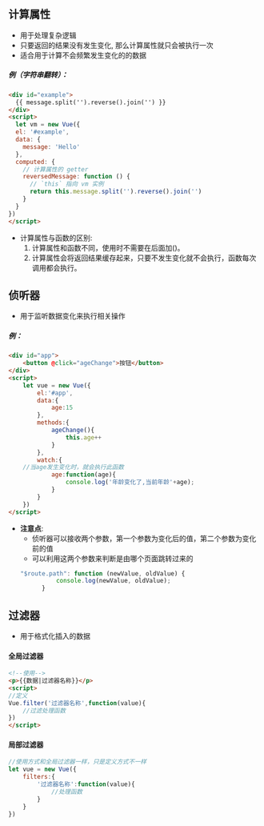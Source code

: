 ## 计算属性
+ 用于处理复杂逻辑
+ 只要返回的结果没有发生变化, 那么计算属性就只会被执行一次
+ 适合用于计算不会频繁发生变化的的数据


##### 例（字符串翻转）：
```html
<div id="example">
  {{ message.split('').reverse().join('') }}
</div>
<script>
  let vm = new Vue({
  el: '#example',
  data: {
    message: 'Hello'
  },
  computed: {
    // 计算属性的 getter
    reversedMessage: function () {
      // `this` 指向 vm 实例
      return this.message.split('').reverse().join('')
    }
  }
})
</script>
```
+ 计算属性与函数的区别:
 	1. 计算属性和函数不同，使用时不需要在后面加()。
 	2. 计算属性会将返回结果缓存起来，只要不发生变化就不会执行，函数每次调用都会执行。

## 侦听器
+ 用于监听数据变化来执行相关操作

##### 例：
```html
<div id="app">
    <button @click="ageChange">按钮</button>
</div>
<script>
    let vue = new Vue({
        el:'#app',
        data:{
            age:15
        },
        methods:{
            ageChange(){
                this.age++
            }
        },
        watch:{
	//当age发生变化时，就会执行此函数
            age:function(age){
                console.log('年龄变化了,当前年龄'+age);
            }
        }
    })
</script>
```
+ **注意点**:
	+ 侦听器可以接收两个参数，第一个参数为变化后的值，第二个参数为变化前的值
	+ 可以利用这两个参数来判断是由哪个页面跳转过来的
	```javascript
	"$route.path": function (newValue, oldValue) {
              console.log(newValue, oldValue);
          }
	```

## 过滤器
+ 用于格式化插入的数据

#### 全局过滤器
```html
<!--使用-->
<p>{{数据|过滤器名称}}</p>
<script>
//定义
Vue.filter('过滤器名称',function(value){
	//过滤处理函数
})
</script>
```
#### 局部过滤器
```javascript
//使用方式和全局过滤器一样，只是定义方式不一样
let vue = new Vue({
	filters:{
		'过滤器名称':function(value){
			//处理函数
		}
	}
})
```
	